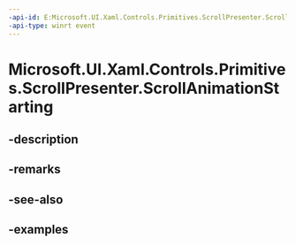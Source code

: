 ```yaml
---
-api-id: E:Microsoft.UI.Xaml.Controls.Primitives.ScrollPresenter.ScrollAnimationStarting
-api-type: winrt event
---
```


# Microsoft.UI.Xaml.Controls.Primitives.ScrollPresenter.ScrollAnimationStarting

<!--
public event Windows.Foundation.TypedEventHandler<Microsoft.UI.Xaml.Controls.Primitives.ScrollPresenter,Microsoft.UI.Xaml.Controls.ScrollingScrollAnimationStartingEventArgs> ScrollAnimationStarting;
-->


## -description

## -remarks

## -see-also

## -examples


